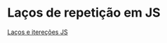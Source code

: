#  Laços de repetição em JS
[Laços e itereções JS](https://developer.mozilla.org/pt-BR/docs/Web/JavaScript/Guide/Loops_and_iteration)